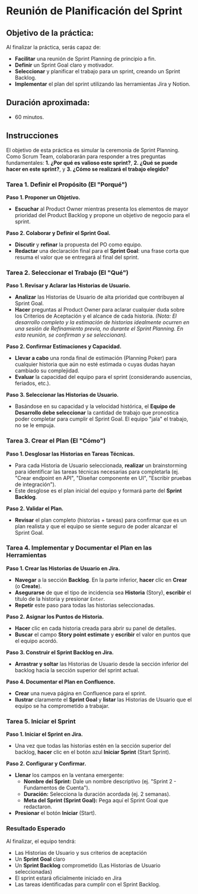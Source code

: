 # Reunión de Planificación del Sprint

## Objetivo de la práctica:
Al finalizar la práctica, serás capaz de:
- **Facilitar** una reunión de Sprint Planning de principio a fin.
- **Definir** un Sprint Goal claro y motivador.
- **Seleccionar** y planificar el trabajo para un sprint, creando un Sprint Backlog.
- **Implementar** el plan del sprint utilizando las herramientas Jira y Notion.

## Duración aproximada:
- 60 minutos.

## Instrucciones

El objetivo de esta práctica es simular la ceremonia de Sprint Planning. Como Scrum Team, colaborarán para responder a tres preguntas fundamentales: **1. ¿Por qué es valioso este sprint?**, **2. ¿Qué se puede hacer en este sprint?**, y **3. ¿Cómo se realizará el trabajo elegido?**

### Tarea 1. Definir el Propósito (El "Porqué")

**Paso 1. Proponer un Objetivo.**
- **Escuchar** al Product Owner mientras presenta los elementos de mayor prioridad del Product Backlog y propone un objetivo de negocio para el sprint.

**Paso 2. Colaborar y Definir el Sprint Goal.**
- **Discutir** y **refinar** la propuesta del PO como equipo.
- **Redactar** una declaración final para el **Sprint Goal**: una frase corta que resuma el valor que se entregará al final del sprint.

### Tarea 2. Seleccionar el Trabajo (El "Qué")

**Paso 1. Revisar y Aclarar las Historias de Usuario.**
- **Analizar** las Historias de Usuario de alta prioridad que contribuyen al Sprint Goal.
- **Hacer** preguntas al Product Owner para aclarar cualquier duda sobre los Criterios de Aceptación y el alcance de cada historia.
*(Nota: El desarrollo completo y la estimación de historias idealmente ocurren en una sesión de Refinamiento previa, no durante el Sprint Planning. En esta reunión, se confirman y se seleccionan).*

**Paso 2. Confirmar Estimaciones y Capacidad.**
- **Llevar a cabo** una ronda final de estimación (Planning Poker) para cualquier historia que aún no esté estimada o cuyas dudas hayan cambiado su complejidad.
- **Evaluar** la capacidad del equipo para el sprint (considerando ausencias, feriados, etc.).

**Paso 3. Seleccionar las Historias de Usuario.**
- Basándose en su capacidad y la velocidad histórica, el **Equipo de Desarrollo debe seleccionar** la cantidad de trabajo que pronostica poder completar para cumplir el Sprint Goal. El equipo "jala" el trabajo, no se le empuja.

### Tarea 3. Crear el Plan (El "Cómo")

**Paso 1. Desglosar las Historias en Tareas Técnicas.**
- Para cada Historia de Usuario seleccionada, **realizar** un brainstorming para identificar las tareas técnicas necesarias para completarla (ej. "Crear endpoint en API", "Diseñar componente en UI", "Escribir pruebas de integración").
- Este desglose es el plan inicial del equipo y formará parte del **Sprint Backlog**.

**Paso 2. Validar el Plan.**
- **Revisar** el plan completo (historias + tareas) para confirmar que es un plan realista y que el equipo se siente seguro de poder alcanzar el Sprint Goal.

### Tarea 4. Implementar y Documentar el Plan en las Herramientas

**Paso 1. Crear las Historias de Usuario en Jira.**
- **Navegar** a la sección **Backlog**. En la parte inferior, **hacer** clic en **Crear** (o **Create**).
- **Asegurarse** de que el tipo de incidencia sea **Historia** (Story), **escribir** el título de la historia y presionar `Enter`.
- **Repetir** este paso para todas las historias seleccionadas.

**Paso 2. Asignar los Puntos de Historia.**
- **Hacer** clic en cada historia creada para abrir su panel de detalles.
- **Buscar** el campo **Story point estimate** y **escribir** el valor en puntos que el equipo acordó.

**Paso 3. Construir el Sprint Backlog en Jira.**
- **Arrastrar y soltar** las Historias de Usuario desde la sección inferior del backlog hacia la sección superior del sprint actual.

**Paso 4. Documentar el Plan en Confluence.**
- **Crear** una nueva página en Confluence para el sprint.
- **Ilustrar** claramente el **Sprint Goal** y **listar** las Historias de Usuario que el equipo se ha comprometido a trabajar.

### Tarea 5. Iniciar el Sprint

**Paso 1. Iniciar el Sprint en Jira.**
- Una vez que todas las historias estén en la sección superior del backlog, **hacer** clic en el botón azul **Iniciar Sprint** (Start Sprint).

**Paso 2. Configurar y Confirmar.**
- **Llenar** los campos en la ventana emergente:
    - **Nombre del Sprint:** Dale un nombre descriptivo (ej. "Sprint 2 - Fundamentos de Cuenta").
    - **Duración:** Selecciona la duración acordada (ej. 2 semanas).
    - **Meta del Sprint (Sprint Goal):** Pega aquí el Sprint Goal que redactaron.
- **Presionar** el botón **Iniciar** (Start).

### Resultado Esperado
Al finalizar, el equipo tendrá:
- Las Historias de  Usuario y sus criterios de aceptación
- Un **Sprint Goal** claro
- Un **Sprint Backlog** comprometido (Las Historias de Usuario seleccionadas)
- El sprint estará oficialmente iniciado en Jira
- Las tareas identificadas para cumplir con el Sprint Backlog.
